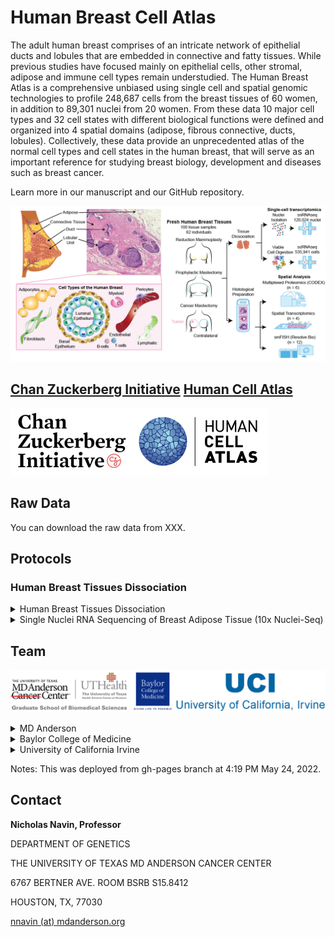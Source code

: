 # Human Breast Cell Atlas
The adult human breast comprises of an intricate network of epithelial ducts and lobules that are embedded in connective and fatty tissues.  While previous studies have focused mainly on epithelial cells, other stromal, adipose and immune cell types remain understudied.  The Human Breast Atlas is a comprehensive unbiased using single cell and spatial genomic technologies to profile 248,687 cells from the breast tissues of 60 women, in addition to 89,301 nuclei from 20 women.  From these data 10 major cell types and 32 cell states with different biological functions were defined and organized into 4 spatial domains (adipose, fibrous connective, ducts, lobules).  Collectively, these data provide an unprecedented atlas of the normal cell types and cell states in the human breast, that will serve as an important reference for studying breast biology, development and diseases such as breast cancer.

Learn more in our manuscript and our GitHub repository.

![Visual Breast Composition](/docs/assets/images/paper_figures/Top_panel_abstract.png)

## [Chan Zuckerberg Initiative](https://chanzuckerberg.com/human-cell-atlas/the-human-breast-cell-atlas/) [Human Cell Atlas](https://www.humancellatlas.org/)

![CZI Human Atlas logo](/docs/assets/images/funding/CZI_human_atlas.png)

## Raw Data

You can download the raw data from XXX. 

## Protocols

### Human Breast Tissues Dissociation 

<details><summary>Human Breast Tissues Dissociation </summary>
<p>
 
[Protocol Link](https://www.protocols.io/view/dissociation-of-single-cell-suspensions-from-human-bp2l641bkvqe/v1)

Protocol Authors: Shanshan Bai, Emi Sei, Nicholas E. Navin

The link above is for the protocol to issolate single cell susspension for used by HBCA project to obtain high-viability cell suspensions from freshly dissociated breast tissues from human patients. This protocol covers two two options for performing this protocol: rapid-dissociation (15-30 min) or exhaustive dissociation (overnight). 
 
 </p>
</details>
 
<details><summary>Single Nuclei RNA Sequencing of Breast Adipose Tissue (10x Nuclei-Seq)</summary>
<p>

[Protocol Link](https://www.protocols.io/view/single-nuclei-rna-sequencing-of-breast-adipose-tis-6qpvreob3lmk/v1)

Protocol Authors: Kevin Nee, Quy Nguyen, Kai Kessenbrock

The link above is for the protocol for 10x Nuclei-Seq adjusted for breast tissues to handle adipose tissue, due to its delicate and lipid filled nature is not amenable to these methods of interrogation. This protocol was used to investigate the heterogeneity of stroma and adipocytes in normal breast tissues, and determine the interactions of the breast microenvironment at single-cell resolution. 

</p>
</details>

## Team

![MD Anderson, UT Health Graduate school of biomedical sciences, Baylor College of Medicine and the University of California Irvine logos](/docs/assets/images/institutions/Logo_string.png)

<details><summary>MD Anderson</summary>
<p>

<a href="https://navinlabcode.github.io/">Navin Lab</a>
</p>
 
<p>
<a href="https://www.mdanderson.org/research/departments-labs-institutes/labs/ken-chen-laboratory.html">Chen Lab</a>
 
</p>
</details>

<details><summary>Baylor College of Medicine</summary>
<p>

<a href="https://clinicianresources.bcm.edu/people/profile/1352/">Alastair Thompson</a>
 </p>
 
<p>
<a href="https://www.bcm.edu/people-search/bora-lim-68626">Bora Lim</a>

</p>
</details>

<details><summary>University of California Irvine</summary>
<p>
 
<a href="https://kessenbrocklab.com/people/">Kessenbrock Lab</a>
</p>
 
<p>
<a href="https://lawsonlab.org/people/">Lawson Lab</a>
  
</p>
</details>

Notes: This was deployed from gh-pages branch at 4:19 PM May 24, 2022.

## Contact 

__Nicholas Navin, Professor__

DEPARTMENT OF GENETICS

THE UNIVERSITY OF TEXAS MD ANDERSON CANCER CENTER

6767 BERTNER AVE. ROOM BSRB S15.8412

HOUSTON, TX, 77030

[nnavin (at) mdanderson.org](mailto:nnavin@mdanderson.org)
